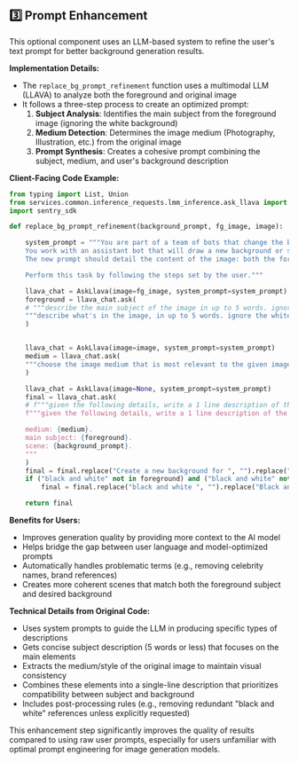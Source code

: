 ## 3️⃣ Prompt Enhancement

This optional component uses an LLM-based system to refine the user's text prompt for better background generation results.

**Implementation Details:**
- The `replace_bg_prompt_refinement` function uses a multimodal LLM (LLAVA) to analyze both the foreground and original image
- It follows a three-step process to create an optimized prompt:
  1. **Subject Analysis**: Identifies the main subject from the foreground image (ignoring the white background)
  2. **Medium Detection**: Determines the image medium (Photography, Illustration, etc.) from the original image
  3. **Prompt Synthesis**: Creates a cohesive prompt combining the subject, medium, and user's background description

**Client-Facing Code Example:**
```python
from typing import List, Union
from services.common.inference_requests.lmm_inference.ask_llava import AskLlava
import sentry_sdk

def replace_bg_prompt_refinement(background_prompt, fg_image, image):

    system_prompt = """You are part of a team of bots that change the background of existing images following a prompt from the user, describing the desired new image. 
    You work with an assistant bot that will draw a new background or scenery around the existing foreground of the given image by following the prompt you provided. 
    The new prompt should detail the content of the image: both the foreground found in the provided image and the desired background. The prompt should also mention the medium of the image.

    Perform this task by following the steps set by the user."""

    llava_chat = AskLlava(image=fg_image, system_prompt=system_prompt)
    foreground = llava_chat.ask(
    # """describe the main subject of the image in up to 5 words. ignore the white background."""
    """describe what's in the image, in up to 5 words. ignore the white background."""
    ) 


    llava_chat = AskLlava(image=image, system_prompt=system_prompt)
    medium = llava_chat.ask(
    """choose the image medium that is most relevant to the given image. choose from the list below: “Photography", "Illustration", etc. """
    )

    llava_chat = AskLlava(image=None, system_prompt=system_prompt)
    final = llava_chat.ask(
    # f"""given the following details, write a 1 line description of the desired image, referring to the image medium, foreground and background.
    f"""given the following details, write a 1 line description of the desired image, depicting the main subject and the full description of the background. Start the description with the medium of the image.

    medium: {medium}.
    main subject: {foreground}.
    scene: {background_prompt}.
    """
    )
    final = final.replace("Create a new background for ", "").replace("Create ", "")
    if ("black and white" not in foreground) and ("black and white" not in background_prompt):
        final = final.replace("black and white ", "").replace("Black and white ", "")

    return final

```

**Benefits for Users:**
- Improves generation quality by providing more context to the AI model
- Helps bridge the gap between user language and model-optimized prompts
- Automatically handles problematic terms (e.g., removing celebrity names, brand references)
- Creates more coherent scenes that match both the foreground subject and desired background

**Technical Details from Original Code:**
- Uses system prompts to guide the LLM in producing specific types of descriptions
- Gets concise subject description (5 words or less) that focuses on the main elements
- Extracts the medium/style of the original image to maintain visual consistency
- Combines these elements into a single-line description that prioritizes compatibility between subject and background
- Includes post-processing rules (e.g., removing redundant "black and white" references unless explicitly requested)

This enhancement step significantly improves the quality of results compared to using raw user prompts, especially for users unfamiliar with optimal prompt engineering for image generation models.
